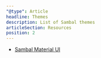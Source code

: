 ```yaml
---
"@type": Article
headline: Themes
description: List of Sambal themes
articleSection: Resources
position: 2
---
```


* [Sambal Material UI](https://github.com/chen4119/sambal-ui-material)
